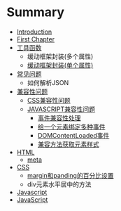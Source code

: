 # Summary

* [Introduction](README.md)
* [First Chapter](chapter1.md)
* [工具函数](工具函数.md)
    * 缓动框架封装\(多个属性\)
    * [缓动框架封装\(单个属性\)](缓动框架封装单个属性.md)
* [常见问题](常见问题.md)
    * 如何解析JSON
* [兼容性问题](兼容性问题、.md)
    * [CSS兼容性问题](css兼容性问题.md)
    * [JAVASCRIPT兼容性问题](javascript兼容性问题.md)
        * [事件兼容性处理](事件兼容性.md)
        * [给一个元素绑定多种事件](给一个元素绑定多种事件.md)
        * [DOMContentLoaded事件](domcontentloaded事件.md)
        * [兼容方法获取元素样式](兼容方法获取元素样式.md)
* [HTML](html.md)
    * [meta](meta.md)
* [CSS](css.md)
    * [margin和panding的百分比设置](margin和panding的百分比设置.md)
    * div元素水平居中的方法
* [Javascript](javascript.md)
* [JavaScript](javascript.md)

